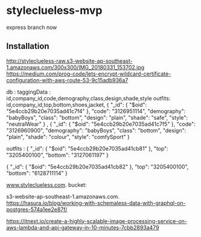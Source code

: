 # styleclueless-mvp
express branch now
## Installation
http://styleclueless-raw.s3-website-ap-southeast-1.amazonaws.com/300x300/IMG_20180331_153702.jpg
https://medium.com/prog-code/lets-encrypt-wildcard-certificate-configuration-with-aws-route-53-9c15adb936a7



db :
taggingData :
id,company_id,code,demography,class,design,shade,style
outfits:
id,company_id,top,bottom,shoes,jacket,
{
    "_id": {
        "$oid": "5e4ccb29b20e7035ad41c7f4"
    },
    "code": "3126951114",
    "demography": "babyBoys",
    "class": "bottom",
    "design": "plain",
    "shade": "safe",
    "style": "neutralWear"
}
,
{
    "_id": {
        "$oid": "5e4ccb29b20e7035ad41c7f5"
    },
    "code": "3126960900",
    "demography": "babyBoys",
    "class": "bottom",
    "design": "plain",
    "shade": "colour",
    "style": "comfySport"
}


outfits :
{
    "_id": {
        "$oid": "5e4ccb29b20e7035ad41cb81"
    },
    "top": "3205400100",
    "bottom": "3127061197"
}


{
    "_id": {
        "$oid": "5e4ccb29b20e7035ad41cb82"
    },
    "top": "3205400100",
    "bottom": "6128711114"
}

www.styleclueless.com.
bucket:

s3-website-ap-southeast-1.amazonaws.com.
https://hasura.io/blog/working-with-schemaless-data-with-graphql-on-postgres-574a1ee2e87f/



https://itnext.io/create-a-highly-scalable-image-processing-service-on-aws-lambda-and-api-gateway-in-10-minutes-7cbb2893a479


